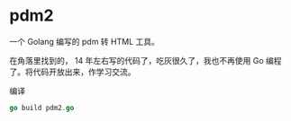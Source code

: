 # pdm2

一个 Golang 编写的 pdm 转 HTML 工具。

在角落里找到的， 14 年左右写的代码了，吃灰很久了，我也不再使用 Go 编程了。将代码开放出来，作学习交流。


编译
```go
go build pdm2.go
```
